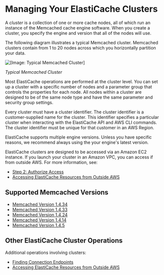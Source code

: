 # Managing Your ElastiCache Clusters<a name="Clusters"></a>

A *cluster* is a collection of one or more cache nodes, all of which run an instance of the Memcached cache engine software\. When you create a cluster, you specify the engine and version that all of the nodes will use\.

The following diagram illustrates a typical Memcached cluster\. Memcached clusters contain from 1 to 20 nodes across which you horizontally partition your data\.

![\[Image: Typical Memcached Cluster\]](http://docs.aws.amazon.com/AmazonElastiCache/latest/mem-ug/images/ElastiCache-Cluster-Memcached.png)

*Typical Memcached Cluster*

Most ElastiCache operations are performed at the cluster level\. You can set up a cluster with a specific number of nodes and a parameter group that controls the properties for each node\. All nodes within a cluster are designed to be of the same node type and have the same parameter and security group settings\. 

Every cluster must have a cluster identifier\. The cluster identifier is a customer\-supplied name for the cluster\. This identifier specifies a particular cluster when interacting with the ElastiCache API and AWS CLI commands\. The cluster identifier must be unique for that customer in an AWS Region\.

ElastiCache supports multiple engine versions\. Unless you have specific reasons, we recommend always using the your engine's latest version\.

ElastiCache clusters are designed to be accessed via an Amazon EC2 instance\. If you launch your cluster in an Amazon VPC, you can access if from outside AWS\. For more information, see:
+ [Step 2: Authorize Access](GettingStarted.AuthorizeAccess.md)
+ [Accessing ElastiCache Resources from Outside AWS](accessing-elasticache.md#access-from-outside-aws)

## Supported Memcached Versions<a name="Clusters.MemcachedVersions"></a>
+ [Memcached Version 1\.4\.34](supported-engine-versions.md#memcached-version-1-4-34)
+ [Memcached Version 1\.4\.33](supported-engine-versions.md#memcached-version-1-4-33)
+ [Memcached Version 1\.4\.24](supported-engine-versions.md#memcached-version-1-4-24)
+ [Memcached Version 1\.4\.14 ](supported-engine-versions.md#memcached-version-1-4-14)
+ [Memcached Version 1\.4\.5](supported-engine-versions.md#memcached-version-1-4-5)

## Other ElastiCache Cluster Operations<a name="Clusters.OtherOperations"></a>

Additional operations involving clusters: 
+ [Finding Connection Endpoints](Endpoints.md)
+ [Accessing ElastiCache Resources from Outside AWS](accessing-elasticache.md#access-from-outside-aws)